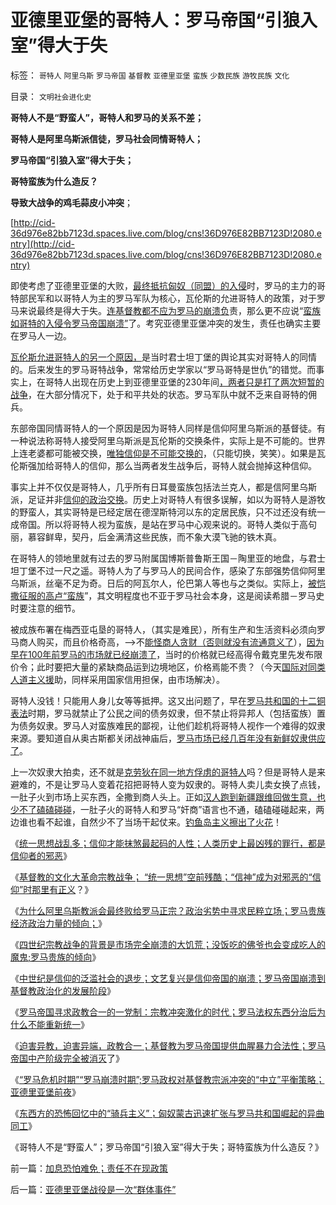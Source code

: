 # 亚德里亚堡的哥特人：罗马帝国“引狼入室”得大于失

标签： `哥特人` `阿里乌斯` `罗马帝国` `基督教` `亚德里亚堡` `蛮族` `少数民族` `游牧民族` `文化` 

目录： `文明社会进化史`

**哥特人不是“野蛮人”，哥特人和罗马的关系不差；**

**哥特人是阿里乌斯派信徒，罗马社会同情哥特人；**

**罗马帝国“引狼入室”得大于失；**

**哥特蛮族为什么造反？**

**导致大战争的鸡毛蒜皮小冲突**；

[http://cid-36d976e82bb7123d.spaces.live.com/blog/cns!36D976E82BB7123D!2080.entry](http://cid-36d976e82bb7123d.spaces.live.com/blog/cns!36D976E82BB7123D!2080.entry)

即使考虑了亚德里亚堡的大败，[最终抵抗匈奴（同盟）的入侵](../../../2010/9/14/国难坚城，阿奎尼亚！威尼斯的前身.md)时，罗马的主力的哥特部民军和以哥特人为主的罗马军队为核心，瓦伦斯的允进哥特人的政策，对于罗马来说最终是得大于失。[连基督教都不应为罗马的崩溃负](../../../2010/11/10/罗马崩溃是基督教入主的代价.md)责，那么更不应说“[蛮族如哥特的入侵令罗马帝国崩溃”](../../../2010/5/13/历史大趋势，人是最根本的社会财富.md)了。考究亚德里亚堡冲突的发生，责任也确实主要在罗马人一边。

[瓦伦斯允进哥特人的另一个原因，](../../../2010/11/21/罗马危机和崩溃时期，亚德里亚堡前夜.md)是当时君士坦丁堡的舆论其实对哥特人的同情的。后来发生的罗马哥特战争，常常给历史学家以“罗马哥特是世仇”的错觉。而事实上，在哥特人出现在历史上到亚德里亚堡的230年间[，两者只是打了两次短暂的战争](../../../2010/9/29/罗马“总统总理”政治体制改革.md)，在大部分情况下，处于和平共处的状态。罗马军队中就不乏来自哥特的佣兵。

东部帝国同情哥特人的一个原因是因为哥特人同样是信仰阿里乌斯派的基督徒。有一种说法称哥特人接受阿里乌斯派是瓦伦斯的交换条件，实际上是不可能的。世界上连老婆都可能被交换，[唯独信仰是不可能交换的](../../../2010/11/11/为什么到处都宣扬“普世的价值观”.md)，（只能切换，笑笑）。如果是瓦伦斯强加给哥特人的信仰，那么当两者发生战争后，哥特人就会抛掉这种信仰。

事实上并不仅仅是哥特人，几乎所有日耳曼蛮族包括法兰克人，都是信阿里乌斯派，足证并非[信仰的政治交换](../../../2009/6/14/西教信仰人士不应以传教为目的参与中国政治生活.md)。历史上对哥特人有很多误解，如以为哥特人是游牧的野蛮人，其实哥特是已经定居在德涅斯特河以东的定居民族，只不过还没有统一成帝国。所以将哥特人视为蛮族，是站在罗马中心观来说的。哥特人类似于高句丽，慕容鲜卑，契丹，后金满清这些民族，而不象大漠飞驰的铁木真。

在哥特人的领地里就有过去的罗马附属国博斯普鲁斯王国－陶里亚的地盘，与君士坦丁堡不过一尺之遥。哥特人为了与罗马人的民间合作，感染了东部强势信仰阿里乌斯派，丝毫不足为奇。日后的阿瓦尔人，伦巴第人等也与之类似。实际上，[被恺撒征服的高卢“蛮族](../../../2010/8/13/恺撒所向无敌的秘密武器.md)”，其文明程度也不亚于罗马社会本身，这是阅读希腊－罗马史时要注意的细节。

被成族布署在梅西亚屯垦的哥特人，（其实是难民），所有生产和生活资料必须向罗马商人购买，而且价格奇高，——>不[能怪商人贪财（否则就没有流通意义了](../../../2008/6/1/灾区物资涨价是救灾必须！社会保障是政府的责任.md)），[因为早在100年前罗马的市场就已经崩溃了](../../../2010/8/28/戴克里先的计划经济，人民公社和唱红打黑.md)，当时的价格就已经高得令戴克里先发布限价令；此时要把大量的紧缺商品运到边境地区，价格焉能不贵？（今天[国际对同类人道主义援](../../../2010/5/18/为什么美国不会搞单边主义.md)助，同样采用国家信用担保，由市场解决）。

哥特人没钱！只能用人身儿女等等抵押。这又出问题了，早在[罗马共和国的十二铜表法](../../../2010/10/24/罗马法是实体法，中国法是阿拉伯法.md)时期，罗马就禁止了公民之间的债务奴隶，但不禁止将异邦人（包括蛮族）置为债务奴隶。罗马人对蛮族难民的鄙视，让他们趁机将哥特人视作一个难得的奴隶来源。要知道自从奥古斯都关闭战神庙后，[罗马市场已经几百年没有新鲜奴隶供应了](../../../2009/11/16/奴隶制社会和古罗马.md)。

上一次奴隶大拍卖，还不就是[克劳狄在同一地方俘虏的哥特人](../../../2010/10/5/危机中如何“独裁”，“危机后”如何不独裁？.md)吗？但是哥特人是来避难的，不是让罗马人变着花招把哥特人变为奴隶的。哥特人卖儿卖女换了点钱，一肚子火到市场上买东西，全撒到商人头上。正如[汉人跑到新疆跟维回做生意，也少不了磕磕碰碰](http://hi.baidu.com/darthchn/blog/item/edaac2ca79211512be09e6b3.html)，一肚子火的哥特人和罗马“奸商”语言也不通，磕磕碰碰起来，两边谁也看不起谁，自然少不了当场干起仗来。[钓鱼岛主义擦出了火花](http://cid-36d976e82bb7123d.spaces.live.com/blog/cns!36D976E82BB7123D!1822.entry)！

《[统一思想战乱多；信仰才能抹煞最起码的人性；人类历史上最凶残的罪行，都是信仰者的邪恶](../../../2010/11/19/统一思想战乱多；只有信仰才能抹煞人性.md)》

《[基督教的文化大革命宗教战争；
“统一思想”空前残酷；“信神”成为对邪恶的“信仰”时那里有正义](../../../2010/11/19/基督教罗马“统一思想”空前残酷，越来越残酷.md)？》

《[为什么阿里乌斯教派会最终败给罗马正宗？政治劣势中寻求民粹立场；罗马贵族经济政治力量的倾向；](../../../2010/11/20/基督教内战为什么阿里乌斯教派失败？.md)》

《[四世纪宗教战争的背景是市场完全崩溃的大饥荒；没饭吃的佛爷也会变成吃人的魔鬼;罗马贵族的倾向](../../../2010/11/20/四世纪基督教内战：没饭吃的天使变魔鬼.md)》

《[中世纪是信仰的泛滥社会的退步；文艺复兴是信仰帝国的崩溃；罗马帝国崩溃到基督教政治化的发展阶段](../../../2010/11/20/基督教中世纪是信仰的泛滥，社会的退步.md)》

《[罗马帝国寻求政教合一的一党制：宗教冲突激化的时代；罗马法权东西分治后为什么不能重新统一](../../../2010/11/21/政教合一的罗马无法重新统一.md)》

《[迫害异教，迫害异端，政教合一；基督教为罗马帝国提供血腥暴力合法性；罗马帝国中产阶级完全被消灭](../../../2010/11/21/基督教罗马：迫害异教，迫害异端，政教合一.md)了》

《[“罗马危机时期”“罗马崩溃时期”;罗马政权对基督教宗派冲突的“中立”平衡策略；亚德里亚堡前夜](../../../2010/11/21/罗马危机和崩溃时期，亚德里亚堡前夜.md)》

《[东西方的恐怖回忆中的“骑兵主义”；匈奴蒙古迅速扩张与罗马共和国崛起的异曲同工](../../../2010/11/21/匈奴蒙古迅速扩张与罗马共和国崛起的异曲同工.md)》

《哥特人不是“野蛮人”；罗马帝国“引狼入室”得大于失；哥特蛮族为什么造反？》

前一篇：[加息恐怕难免；责任不在现政策](../../../2010/11/22/加息恐怕难免；责任不在现政策.md)

后一篇：[亚德里亚堡战役是一次“群体事件”](../../../2010/11/22/亚德里亚堡战役是一次“群体事件”.md)